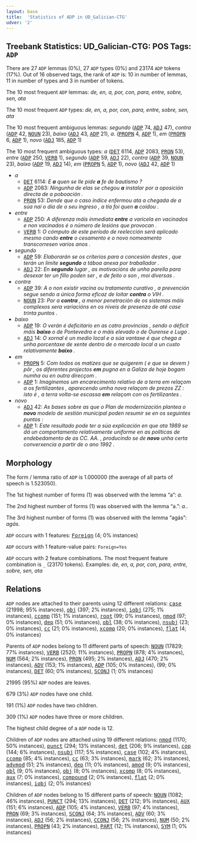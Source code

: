 ```yaml
---
layout: base
title:  'Statistics of ADP in UD_Galician-CTG'
udver: '2'
---
```


## Treebank Statistics: UD_Galician-CTG: POS Tags: `ADP`

There are 27 `ADP` lemmas (0%), 27 `ADP` types (0%) and 23174 `ADP` tokens (17%).
Out of 16 observed tags, the rank of `ADP` is: 10 in number of lemmas, 11 in number of types and 3 in number of tokens.

The 10 most frequent `ADP` lemmas: <em>de, en, a, por, con, para, entre, sobre, sen, ata</em>

The 10 most frequent `ADP` types:  <em>de, en, a, por, con, para, entre, sobre, sen, ata</em>

The 10 most frequent ambiguous lemmas: <em>segundo</em> (<tt><a href="gl_ctg-pos-ADP.html">ADP</a></tt> 74, <tt><a href="gl_ctg-pos-ADJ.html">ADJ</a></tt> 47), <em>contra</em> (<tt><a href="gl_ctg-pos-ADP.html">ADP</a></tt> 42, <tt><a href="gl_ctg-pos-NOUN.html">NOUN</a></tt> 23), <em>baixo</em> (<tt><a href="gl_ctg-pos-ADJ.html">ADJ</a></tt> 43, <tt><a href="gl_ctg-pos-ADP.html">ADP</a></tt> 21), <em>a.</em> (<tt><a href="gl_ctg-pos-PROPN.html">PROPN</a></tt> 4, <tt><a href="gl_ctg-pos-ADP.html">ADP</a></tt> 1), <em>em</em> (<tt><a href="gl_ctg-pos-PROPN.html">PROPN</a></tt> 6, <tt><a href="gl_ctg-pos-ADP.html">ADP</a></tt> 1), <em>novo</em> (<tt><a href="gl_ctg-pos-ADJ.html">ADJ</a></tt> 185, <tt><a href="gl_ctg-pos-ADP.html">ADP</a></tt> 1)

The 10 most frequent ambiguous types:  <em>a</em> (<tt><a href="gl_ctg-pos-DET.html">DET</a></tt> 6114, <tt><a href="gl_ctg-pos-ADP.html">ADP</a></tt> 2083, <tt><a href="gl_ctg-pos-PRON.html">PRON</a></tt> 53), <em>entre</em> (<tt><a href="gl_ctg-pos-ADP.html">ADP</a></tt> 250, <tt><a href="gl_ctg-pos-VERB.html">VERB</a></tt> 1), <em>segundo</em> (<tt><a href="gl_ctg-pos-ADP.html">ADP</a></tt> 59, <tt><a href="gl_ctg-pos-ADJ.html">ADJ</a></tt> 22), <em>contra</em> (<tt><a href="gl_ctg-pos-ADP.html">ADP</a></tt> 39, <tt><a href="gl_ctg-pos-NOUN.html">NOUN</a></tt> 23), <em>baixo</em> (<tt><a href="gl_ctg-pos-ADP.html">ADP</a></tt> 19, <tt><a href="gl_ctg-pos-ADJ.html">ADJ</a></tt> 14), <em>em</em> (<tt><a href="gl_ctg-pos-PROPN.html">PROPN</a></tt> 5, <tt><a href="gl_ctg-pos-ADP.html">ADP</a></tt> 1), <em>novo</em> (<tt><a href="gl_ctg-pos-ADJ.html">ADJ</a></tt> 42, <tt><a href="gl_ctg-pos-ADP.html">ADP</a></tt> 1)


* <em>a</em>
  * <tt><a href="gl_ctg-pos-DET.html">DET</a></tt> 6114: <em>E <b>a</b> quen se lle pide <b>a</b> fe de bautismo ?</em>
  * <tt><a href="gl_ctg-pos-ADP.html">ADP</a></tt> 2083: <em>Ningunha de elas se chegou <b>a</b> instalar por a oposición directa de a poboación .</em>
  * <tt><a href="gl_ctg-pos-PRON.html">PRON</a></tt> 53: <em>Dende que o caso índice enfermou ata a chegada de a súa nai o día de o seu ingreso , a tía foi quen <b>a</b> coidou .</em>
* <em>entre</em>
  * <tt><a href="gl_ctg-pos-ADP.html">ADP</a></tt> 250: <em>A diferenza máis inmediata <b>entre</b> a varicela en vacinados e non vacinados é o número de lesións que provocan .</em>
  * <tt><a href="gl_ctg-pos-VERB.html">VERB</a></tt> 1: <em>O cómputo de este período de reelección será aplicado mesmo cando <b>entre</b> o cesamento e o novo nomeamento transcorresen varios anos .</em>
* <em>segundo</em>
  * <tt><a href="gl_ctg-pos-ADP.html">ADP</a></tt> 59: <em>Elaborarán se os criterios para a concesión destes , que terán un límite <b>segundo</b> a táboa anexa por traballador .</em>
  * <tt><a href="gl_ctg-pos-ADJ.html">ADJ</a></tt> 22: <em>En <b>segundo</b> lugar , as motivacións de unha parella para desexar ter un fillo poden ser , e de feito o son , moi diversas .</em>
* <em>contra</em>
  * <tt><a href="gl_ctg-pos-ADP.html">ADP</a></tt> 39: <em>A o non existir vacina ou tratamento curativo , a prevención segue sendo a única forma eficaz de loitar <b>contra</b> o VIH .</em>
  * <tt><a href="gl_ctg-pos-NOUN.html">NOUN</a></tt> 23: <em>Por a <b>contra</b> , a menor penetración de os sistemas máis complexos xera variacións en os niveis de presenza de até case trinta puntos .</em>
* <em>baixo</em>
  * <tt><a href="gl_ctg-pos-ADP.html">ADP</a></tt> 19: <em>O verán é deficitario en as catro provincias , sendo o déficit máis <b>baixo</b> o de Pontevedra e o máis elevado o de Ourense e Lugo .</em>
  * <tt><a href="gl_ctg-pos-ADJ.html">ADJ</a></tt> 14: <em>O xornal é un medio local e a súa vantaxe é que chega a unha porcentaxe de xente dentro de o mercado local a un custo relativamente <b>baixo</b> .</em>
* <em>em</em>
  * <tt><a href="gl_ctg-pos-PROPN.html">PROPN</a></tt> 5: <em>Com todos os matizes que se quigerem ( e que se devem ) pôr , os diferentes projectos <b>em</b> pugna en a Galiza de hoje bogam numha ou en outra direcçom .</em>
  * <tt><a href="gl_ctg-pos-ADP.html">ADP</a></tt> 1: <em>Imaginemos um encarecimento relativo de a terra em relaçom a os fertilizantes , aparecendo umha nova relaçom de prezos ZZ : isto é , a terra volta-se escassa <b>em</b> relaçom con os fertilizantes .</em>
* <em>novo</em>
  * <tt><a href="gl_ctg-pos-ADJ.html">ADJ</a></tt> 42: <em>As bases sobre as que o Plan de modernización plantea o <b>novo</b> modelo de xestión municipal poden resumir se en os seguintes puntos :</em>
  * <tt><a href="gl_ctg-pos-ADP.html">ADP</a></tt> 1: <em>Este resultado pode ter a súa explicación en que ata 1989 se dá un comportamento relativamente uniforme en as políticas de endebedamento de as CC. AA. , producindo se de <b>novo</b> unha certa converxencia a partir de o ano 1992 .</em>

## Morphology

The form / lemma ratio of `ADP` is 1.000000 (the average of all parts of speech is 1.523050).

The 1st highest number of forms (1) was observed with the lemma “a”: <em>a</em>.

The 2nd highest number of forms (1) was observed with the lemma “a.”: <em>a.</em>.

The 3rd highest number of forms (1) was observed with the lemma “agás”: <em>agás</em>.

`ADP` occurs with 1 features: <tt><a href="gl_ctg-feat-Foreign.html">Foreign</a></tt> (4; 0% instances)

`ADP` occurs with 1 feature-value pairs: `Foreign=Yes`

`ADP` occurs with 2 feature combinations.
The most frequent feature combination is `_` (23170 tokens).
Examples: <em>de, en, a, por, con, para, entre, sobre, sen, ata</em>


## Relations

`ADP` nodes are attached to their parents using 12 different relations: <tt><a href="gl_ctg-dep-case.html">case</a></tt> (21998; 95% instances), <tt><a href="gl_ctg-dep-obj.html">obj</a></tt> (397; 2% instances), <tt><a href="gl_ctg-dep-iobj.html">iobj</a></tt> (275; 1% instances), <tt><a href="gl_ctg-dep-ccomp.html">ccomp</a></tt> (151; 1% instances), <tt><a href="gl_ctg-dep-root.html">root</a></tt> (99; 0% instances), <tt><a href="gl_ctg-dep-nmod.html">nmod</a></tt> (97; 0% instances), <tt><a href="gl_ctg-dep-dep.html">dep</a></tt> (51; 0% instances), <tt><a href="gl_ctg-dep-obl.html">obl</a></tt> (38; 0% instances), <tt><a href="gl_ctg-dep-nsubj.html">nsubj</a></tt> (23; 0% instances), <tt><a href="gl_ctg-dep-cc.html">cc</a></tt> (21; 0% instances), <tt><a href="gl_ctg-dep-xcomp.html">xcomp</a></tt> (20; 0% instances), <tt><a href="gl_ctg-dep-flat.html">flat</a></tt> (4; 0% instances)

Parents of `ADP` nodes belong to 11 different parts of speech: <tt><a href="gl_ctg-pos-NOUN.html">NOUN</a></tt> (17829; 77% instances), <tt><a href="gl_ctg-pos-VERB.html">VERB</a></tt> (2520; 11% instances), <tt><a href="gl_ctg-pos-PROPN.html">PROPN</a></tt> (878; 4% instances), <tt><a href="gl_ctg-pos-NUM.html">NUM</a></tt> (564; 2% instances), <tt><a href="gl_ctg-pos-PRON.html">PRON</a></tt> (495; 2% instances), <tt><a href="gl_ctg-pos-ADJ.html">ADJ</a></tt> (470; 2% instances), <tt><a href="gl_ctg-pos-ADV.html">ADV</a></tt> (153; 1% instances), <tt><a href="gl_ctg-pos-ADP.html">ADP</a></tt> (105; 0% instances),  (99; 0% instances), <tt><a href="gl_ctg-pos-DET.html">DET</a></tt> (60; 0% instances), <tt><a href="gl_ctg-pos-SCONJ.html">SCONJ</a></tt> (1; 0% instances)

21995 (95%) `ADP` nodes are leaves.

679 (3%) `ADP` nodes have one child.

191 (1%) `ADP` nodes have two children.

309 (1%) `ADP` nodes have three or more children.

The highest child degree of a `ADP` node is 12.

Children of `ADP` nodes are attached using 19 different relations: <tt><a href="gl_ctg-dep-nmod.html">nmod</a></tt> (1170; 50% instances), <tt><a href="gl_ctg-dep-punct.html">punct</a></tt> (294; 13% instances), <tt><a href="gl_ctg-dep-det.html">det</a></tt> (206; 9% instances), <tt><a href="gl_ctg-dep-cop.html">cop</a></tt> (144; 6% instances), <tt><a href="gl_ctg-dep-nsubj.html">nsubj</a></tt> (117; 5% instances), <tt><a href="gl_ctg-dep-case.html">case</a></tt> (102; 4% instances), <tt><a href="gl_ctg-dep-ccomp.html">ccomp</a></tt> (85; 4% instances), <tt><a href="gl_ctg-dep-cc.html">cc</a></tt> (63; 3% instances), <tt><a href="gl_ctg-dep-mark.html">mark</a></tt> (62; 3% instances), <tt><a href="gl_ctg-dep-advmod.html">advmod</a></tt> (51; 2% instances), <tt><a href="gl_ctg-dep-dep.html">dep</a></tt> (11; 0% instances), <tt><a href="gl_ctg-dep-amod.html">amod</a></tt> (9; 0% instances), <tt><a href="gl_ctg-dep-obl.html">obl</a></tt> (9; 0% instances), <tt><a href="gl_ctg-dep-obj.html">obj</a></tt> (8; 0% instances), <tt><a href="gl_ctg-dep-xcomp.html">xcomp</a></tt> (8; 0% instances), <tt><a href="gl_ctg-dep-aux.html">aux</a></tt> (7; 0% instances), <tt><a href="gl_ctg-dep-compound.html">compound</a></tt> (2; 0% instances), <tt><a href="gl_ctg-dep-flat.html">flat</a></tt> (2; 0% instances), <tt><a href="gl_ctg-dep-iobj.html">iobj</a></tt> (2; 0% instances)

Children of `ADP` nodes belong to 15 different parts of speech: <tt><a href="gl_ctg-pos-NOUN.html">NOUN</a></tt> (1082; 46% instances), <tt><a href="gl_ctg-pos-PUNCT.html">PUNCT</a></tt> (294; 13% instances), <tt><a href="gl_ctg-pos-DET.html">DET</a></tt> (212; 9% instances), <tt><a href="gl_ctg-pos-AUX.html">AUX</a></tt> (151; 6% instances), <tt><a href="gl_ctg-pos-ADP.html">ADP</a></tt> (105; 4% instances), <tt><a href="gl_ctg-pos-VERB.html">VERB</a></tt> (97; 4% instances), <tt><a href="gl_ctg-pos-PRON.html">PRON</a></tt> (69; 3% instances), <tt><a href="gl_ctg-pos-SCONJ.html">SCONJ</a></tt> (64; 3% instances), <tt><a href="gl_ctg-pos-ADV.html">ADV</a></tt> (60; 3% instances), <tt><a href="gl_ctg-pos-ADJ.html">ADJ</a></tt> (56; 2% instances), <tt><a href="gl_ctg-pos-CCONJ.html">CCONJ</a></tt> (56; 2% instances), <tt><a href="gl_ctg-pos-NUM.html">NUM</a></tt> (50; 2% instances), <tt><a href="gl_ctg-pos-PROPN.html">PROPN</a></tt> (43; 2% instances), <tt><a href="gl_ctg-pos-PART.html">PART</a></tt> (12; 1% instances), <tt><a href="gl_ctg-pos-SYM.html">SYM</a></tt> (1; 0% instances)

